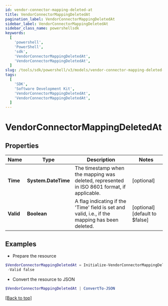 ```yaml
---
id: vendor-connector-mapping-deleted-at
title: VendorConnectorMappingDeletedAt
pagination_label: VendorConnectorMappingDeletedAt
sidebar_label: VendorConnectorMappingDeletedAt
sidebar_class_name: powershellsdk
keywords:
  [
    'powershell',
    'PowerShell',
    'sdk',
    'VendorConnectorMappingDeletedAt',
    'VendorConnectorMappingDeletedAt',
  ]
slug: /tools/sdk/powershell/v3/models/vendor-connector-mapping-deleted-at
tags:
  [
    'SDK',
    'Software Development Kit',
    'VendorConnectorMappingDeletedAt',
    'VendorConnectorMappingDeletedAt',
  ]
---
```


# VendorConnectorMappingDeletedAt

## Properties

| Name | Type | Description | Notes |
| --- | --- | --- | --- |
| **Time** | **System.DateTime** | The timestamp when the mapping was deleted, represented in ISO 8601 format, if applicable. | [optional] |
| **Valid** | **Boolean** | A flag indicating if the 'Time' field is set and valid, i.e., if the mapping has been deleted. | [optional] [default to $false] |

## Examples

- Prepare the resource

```powershell
$VendorConnectorMappingDeletedAt = Initialize-VendorConnectorMappingDeletedAt  -Time 0001-01-01T00:00Z `
 -Valid false
```

- Convert the resource to JSON

```powershell
$VendorConnectorMappingDeletedAt | ConvertTo-JSON
```

[[Back to top]](#)

